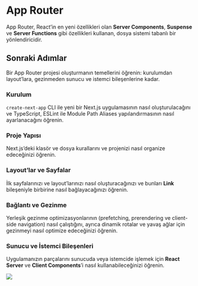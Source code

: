 # App Router

App Router, React’in en yeni özellikleri olan **Server Components**, **Suspense** ve **Server Functions** gibi özellikleri kullanan, dosya sistemi tabanlı bir yönlendiricidir.

## Sonraki Adımlar

Bir App Router projesi oluşturmanın temellerini öğrenin: kurulumdan layout’lara, gezinmeden sunucu ve istemci bileşenlerine kadar.

### Kurulum

`create-next-app` CLI ile yeni bir Next.js uygulamasının nasıl oluşturulacağını ve TypeScript, ESLint ile Module Path Aliases yapılandırmasının nasıl ayarlanacağını öğrenin.

### Proje Yapısı

Next.js’deki klasör ve dosya kurallarını ve projenizi nasıl organize edeceğinizi öğrenin.

### Layout’lar ve Sayfalar

İlk sayfalarınızı ve layout’larınızı nasıl oluşturacağınızı ve bunları **Link** bileşeniyle birbirine nasıl bağlayacağınızı öğrenin.

### Bağlantı ve Gezinme

Yerleşik gezinme optimizasyonlarının (prefetching, prerendering ve client-side navigation) nasıl çalıştığını, ayrıca dinamik rotalar ve yavaş ağlar için gezinmeyi nasıl optimize edeceğinizi öğrenin.

### Sunucu ve İstemci Bileşenleri

Uygulamanızın parçalarını sunucuda veya istemcide işlemek için **React Server** ve **Client Components**’i nasıl kullanabileceğinizi öğrenin.

![](assets/2025-09-28-13-33-55.png)